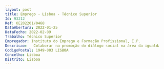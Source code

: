 ```yaml
--- 
layout: post
title: Emprego - Lisboa - Técnico Superior
Id: 93212
Ref: OE202201/0468
DataAbertura: 2022-01-25
DataFecho: 2022-02-09
Trabalho: Técnico Superior
Empregador: Instituto do Emprego e Formação Profissional, I.P.
Descricao:   Colaborar na promoção do diálogo social na área da igualdade entre homens e mulheres no mundo laboral   Promover e elaborar estudos sobre igualdade de género no mercado de trabalho   Gestão de redes sociais e da produção de conteúdos multimédia para divulgação, publicitação de notícias e de campanhas e acompanhamento das iniciativas da CITE   Conceber e desenvolver projetos   Implementar ações de formação em igualdade de género na área laboral para públicos estratégicos   Cooperar a nível nacional com entidades públicas e privadas, nomeadamente, empresas, em ações e projetos relacionados com a missão da CITE   Apoiar a Comissão em projetos e representações internacionais, assegurando a ligação e articulação com os respetivos grupos e fóruns e produção de contributos para documentos estratégicos, designadamente no âmbito da União Europeia.
CodigoPostal: 1949-003 LISBOA
Concelho: Lisboa
Distrito: Lisboa
--- 
```

